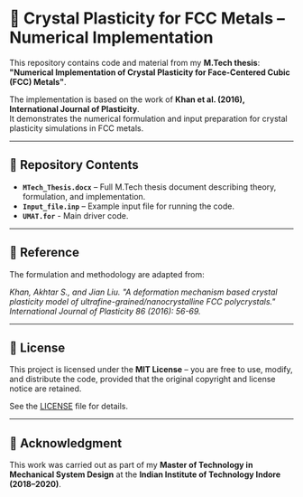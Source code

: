 # 🔧 Crystal Plasticity for FCC Metals – Numerical Implementation

This repository contains code and material from my **M.Tech thesis**:  
**"Numerical Implementation of Crystal Plasticity for Face-Centered Cubic (FCC) Metals"**.  

The implementation is based on the work of **Khan et al. (2016), International Journal of Plasticity**.  
It demonstrates the numerical formulation and input preparation for crystal plasticity simulations in FCC metals.

---

## 📂 Repository Contents
- **`MTech_Thesis.docx`** – Full M.Tech thesis document describing theory, formulation, and implementation.  
- **`Input_file.inp`** – Example input file for running the code.
- **`UMAT.for`** - Main driver code.

---

## 📖 Reference
The formulation and methodology are adapted from:  

*Khan, Akhtar S., and Jian Liu. "A deformation mechanism based crystal plasticity model of ultrafine-grained/nanocrystalline FCC polycrystals." International Journal of Plasticity 86 (2016): 56-69.*  

---

## 📜 License
This project is licensed under the **MIT License** – you are free to use, modify, and distribute the code, provided that the original copyright and license notice are retained.  

See the [LICENSE](LICENSE) file for details.  

---

## 🙌 Acknowledgment
This work was carried out as part of my **Master of Technology in Mechanical System Design** at the **Indian Institute of Technology Indore (2018–2020)**.  
